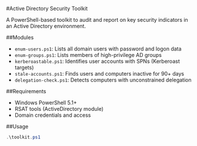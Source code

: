 #Active Directory Security Toolkit

A PowerShell-based toolkit to audit and report on key security indicators in an Active Directory environment.

##Modules

- `enum-users.ps1`: Lists all domain users with password and logon data
- `enum-groups.ps1`: Lists members of high-privilege AD groups
- `kerberoastable.ps1`: Identifies user accounts with SPNs (Kerberoast targets)
- `stale-accounts.ps1`: Finds users and computers inactive for 90+ days
- `delegation-check.ps1`: Detects computers with unconstrained delegation

##Requirements

- Windows PowerShell 5.1+
- RSAT tools (ActiveDirectory module)
- Domain credentials and access

##Usage

```powershell
.\toolkit.ps1

